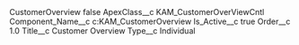 <?xml version="1.0" encoding="UTF-8"?>
<CustomMetadata xmlns="http://soap.sforce.com/2006/04/metadata" xmlns:xsi="http://www.w3.org/2001/XMLSchema-instance" xmlns:xsd="http://www.w3.org/2001/XMLSchema">
    <label>CustomerOverview</label>
    <protected>false</protected>
    <values>
        <field>ApexClass__c</field>
        <value xsi:type="xsd:string">KAM_CustomerOverViewCntl</value>
    </values>
    <values>
        <field>Component_Name__c</field>
        <value xsi:type="xsd:string">c:KAM_CustomerOverview</value>
    </values>
    <values>
        <field>Is_Active__c</field>
        <value xsi:type="xsd:boolean">true</value>
    </values>
    <values>
        <field>Order__c</field>
        <value xsi:type="xsd:double">1.0</value>
    </values>
    <values>
        <field>Title__c</field>
        <value xsi:type="xsd:string">Customer Overview</value>
    </values>
    <values>
        <field>Type__c</field>
        <value xsi:type="xsd:string">Individual</value>
    </values>
</CustomMetadata>

